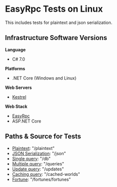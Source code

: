 # EasyRpc Tests on Linux
This includes tests for plaintext and json serialization.

## Infrastructure Software Versions

**Language**

* C# 7.0

**Platforms**

* .NET Core (Windows and Linux)

**Web Servers**

* [Kestrel](https://github.com/aspnet/KestrelHttpServer)

**Web Stack**

* [EasyRpc](https://github.com/ipjohnson/EasyRpc)
* ASP.NET Core

## Paths & Source for Tests

* [Plaintext](Benchmarks/Startup.cs): "/plaintext"
* [JSON Serialization](Benchmarks/Startup.cs): "/json"
* [Single query](Benchmarks/Services/QueryService.cs): "/db"
* [Multiple query](Benchmarks/Services/QueryService.cs): "/queries"
* [Update query](Benchmarks/Services/QueryService.cs): "/updates"
* [Caching query](Benchmarks/Services/QueryService.cs): "/cached-worlds"
* [Fortune](Benchmarks/Services/FortuneService.cs): "/fortunes/fortunes"